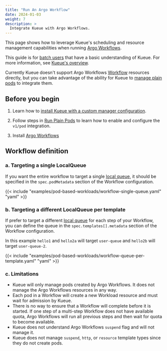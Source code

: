 ```yaml
---
title: "Run An Argo Workflow"
date: 2024-01-03
weight: 7
description: >
  Integrate Kueue with Argo Workflows.
---
```


This page shows how to leverage Kueue's scheduling and resource management capabilities when running [Argo Workflows](https://argo-workflows.readthedocs.io/en/latest/).

This guide is for [batch users](/docs/tasks#batch-user) that have a basic understanding of Kueue. For more information, see [Kueue's overview](/docs/overview).

Currently Kueue doesn't support Argo Workflows [Workflow](https://argo-workflows.readthedocs.io/en/latest/workflow-concepts/) resources directly,
but you can take advantage of the ability for Kueue to [manage plain pods](/docs/tasks/run_plain_pods) to integrate them.

## Before you begin

1. Learn how to [install Kueue with a custom manager configuration](/docs/installation/#install-a-custom-configured-released-version).

2. Follow steps in [Run Plain Pods](/docs/tasks/run/plain_pods/#before-you-begin)
to learn how to enable and configure the `v1/pod` integration.

3. Install [Argo Workflows](https://argo-workflows.readthedocs.io/en/latest/installation/#installation)

## Workflow definition

### a. Targeting a single LocalQueue

If you want the entire workflow to target a single [local queue](/docs/concepts/local_queue),
it should be specified in the `spec.podMetadata` section of the Workflow configuration.

{{< include "examples/pod-based-workloads/workflow-single-queue.yaml" "yaml" >}}

### b. Targeting a different LocalQueue per template

If prefer to target a different [local queue](/docs/concepts/local_queue) for each step of your Workflow,
you can define the queue in the `spec.templates[].metadata` section of the Workflow configuration.

In this example `hello1` and `hello2a` will target `user-queue` and `hello2b` will
target `user-queue-2`.

{{< include "examples/pod-based-workloads/workflow-queue-per-template.yaml" "yaml" >}}

### c. Limitations

- Kueue will only manage pods created by Argo Workflows. It does not manage the Argo Workflows resources in any way.
- Each pod in a Workflow will create a new Workload resource and must wait for admission by Kueue.
- There is no way to ensure that a Workflow will complete before it is started. If one step of a multi-step Workflow does not have
available quota, Argo Workflows will run all previous steps and then wait for quota to become available.
- Kueue does not understand Argo Workflows `suspend` flag and will not manage it.
- Kueue does not manage `suspend`, `http`, or `resource` template types since they do not create pods.